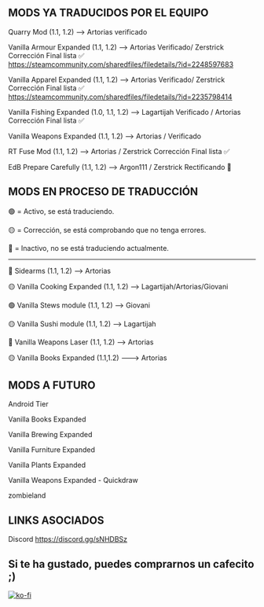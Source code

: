 ## MODS YA TRADUCIDOS POR EL EQUIPO

Quarry Mod                (1.1, 1.2) --> Artorias verificado 

Vanilla Armour Expanded   (1.1, 1.2) --> Artorias Verificado/ Zerstrick Corrección Final lista ✅ https://steamcommunity.com/sharedfiles/filedetails/?id=2248597683

Vanilla Apparel Expanded  (1.1, 1.2) --> Artorias Verificado/ Zerstrick Corrección Final lista ✅ https://steamcommunity.com/sharedfiles/filedetails/?id=2235798414

Vanilla Fishing Expanded  (1.0, 1.1, 1.2) --> Lagartijah Verificado / Artorias Corrección Final lista ✅

Vanilla Weapons Expanded  (1.1, 1.2) --> Artorias / Verificado 

RT Fuse Mod               (1.1, 1.2) --> Artorias / Zerstrick Corrección Final lista ✅

EdB Prepare Carefully     (1.1, 1.2) --> Argon111 /  Zerstrick Rectificando 🔨

## MODS EN PROCESO DE TRADUCCIÓN

🟢 = Activo, se está traduciendo.

🟡 = Corrección, se está comprobando que no tenga errores.

🔴 = Inactivo, no se está traduciendo actualmente.

------------------------------------------------------------------------

🔴  Sidearms                   (1.1, 1.2) --> Artorias

🟡  Vanilla Cooking Expanded   (1.1, 1.2) --> Lagartijah/Artorias/Giovani

🟢  Vanilla Stews module       (1.1, 1.2) --> Giovani

🟡  Vanilla Sushi module       (1.1, 1.2) --> Lagartijah

🔴 Vanilla Weapons Laser      (1.1, 1.2) --> Artorias

🟡  Vanilla Books Expanded     (1.1,1.2) ---> Artorias

## MODS A FUTURO

Android Tier

Vanilla Books Expanded

Vanilla Brewing Expanded

Vanilla Furniture Expanded

Vanilla Plants Expanded

Vanilla Weapons Expanded - Quickdraw

zombieland 

## LINKS ASOCIADOS
Discord
https://discord.gg/sNHDBSz

## Si te ha gustado, puedes comprarnos un cafecito ;)
[![ko-fi](https://www.ko-fi.com/img/githubbutton_sm.svg)](https://ko-fi.com/C0C72B1WX)
